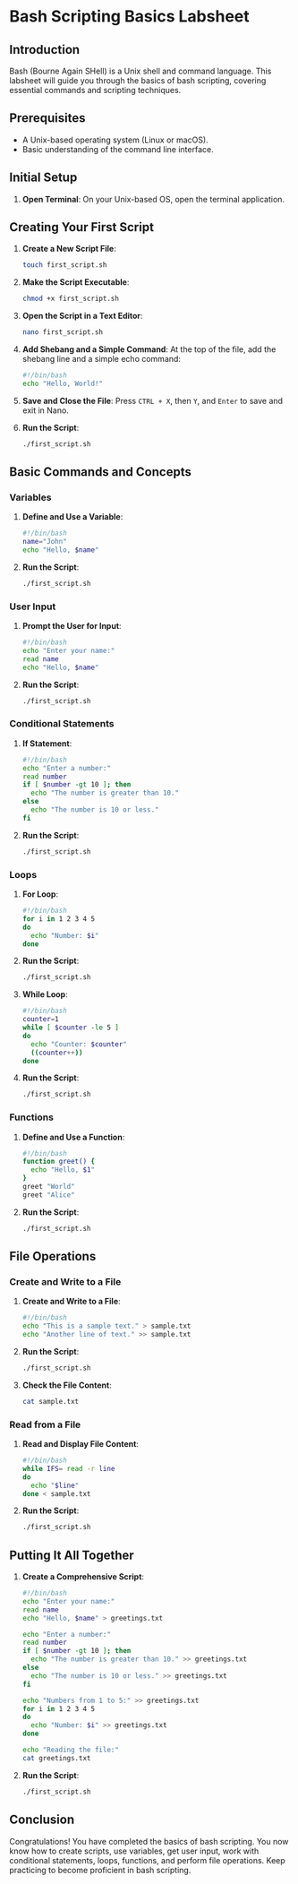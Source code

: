 # Bash Scripting Basics Labsheet

## Introduction
Bash (Bourne Again SHell) is a Unix shell and command language. This labsheet will guide you through the basics of bash scripting, covering essential commands and scripting techniques.

## Prerequisites
- A Unix-based operating system (Linux or macOS).
- Basic understanding of the command line interface.

## Initial Setup
1. **Open Terminal**: On your Unix-based OS, open the terminal application.

## Creating Your First Script
1. **Create a New Script File**:
   ```bash
   touch first_script.sh
   ```

2. **Make the Script Executable**:
   ```bash
   chmod +x first_script.sh
   ```

3. **Open the Script in a Text Editor**:
   ```bash
   nano first_script.sh
   ```

4. **Add Shebang and a Simple Command**:
   At the top of the file, add the shebang line and a simple echo command:
   ```bash
   #!/bin/bash
   echo "Hello, World!"
   ```

5. **Save and Close the File**:
   Press `CTRL + X`, then `Y`, and `Enter` to save and exit in Nano.

6. **Run the Script**:
   ```bash
   ./first_script.sh
   ```

## Basic Commands and Concepts

### Variables
1. **Define and Use a Variable**:
   ```bash
   #!/bin/bash
   name="John"
   echo "Hello, $name"
   ```

2. **Run the Script**:
   ```bash
   ./first_script.sh
   ```

### User Input
1. **Prompt the User for Input**:
   ```bash
   #!/bin/bash
   echo "Enter your name:"
   read name
   echo "Hello, $name"
   ```

2. **Run the Script**:
   ```bash
   ./first_script.sh
   ```

### Conditional Statements
1. **If Statement**:
   ```bash
   #!/bin/bash
   echo "Enter a number:"
   read number
   if [ $number -gt 10 ]; then
     echo "The number is greater than 10."
   else
     echo "The number is 10 or less."
   fi
   ```

2. **Run the Script**:
   ```bash
   ./first_script.sh
   ```

### Loops
1. **For Loop**:
   ```bash
   #!/bin/bash
   for i in 1 2 3 4 5
   do
     echo "Number: $i"
   done
   ```

2. **Run the Script**:
   ```bash
   ./first_script.sh
   ```

2. **While Loop**:
   ```bash
   #!/bin/bash
   counter=1
   while [ $counter -le 5 ]
   do
     echo "Counter: $counter"
     ((counter++))
   done
   ```

3. **Run the Script**:
   ```bash
   ./first_script.sh
   ```

### Functions
1. **Define and Use a Function**:
   ```bash
   #!/bin/bash
   function greet() {
     echo "Hello, $1"
   }
   greet "World"
   greet "Alice"
   ```

2. **Run the Script**:
   ```bash
   ./first_script.sh
   ```

## File Operations

### Create and Write to a File
1. **Create and Write to a File**:
   ```bash
   #!/bin/bash
   echo "This is a sample text." > sample.txt
   echo "Another line of text." >> sample.txt
   ```

2. **Run the Script**:
   ```bash
   ./first_script.sh
   ```

3. **Check the File Content**:
   ```bash
   cat sample.txt
   ```

### Read from a File
1. **Read and Display File Content**:
   ```bash
   #!/bin/bash
   while IFS= read -r line
   do
     echo "$line"
   done < sample.txt
   ```

2. **Run the Script**:
   ```bash
   ./first_script.sh
   ```

## Putting It All Together
1. **Create a Comprehensive Script**:
   ```bash
   #!/bin/bash
   echo "Enter your name:"
   read name
   echo "Hello, $name" > greetings.txt

   echo "Enter a number:"
   read number
   if [ $number -gt 10 ]; then
     echo "The number is greater than 10." >> greetings.txt
   else
     echo "The number is 10 or less." >> greetings.txt
   fi

   echo "Numbers from 1 to 5:" >> greetings.txt
   for i in 1 2 3 4 5
   do
     echo "Number: $i" >> greetings.txt
   done

   echo "Reading the file:"
   cat greetings.txt
   ```

2. **Run the Script**:
   ```bash
   ./first_script.sh
   ```

## Conclusion
Congratulations! You have completed the basics of bash scripting. You now know how to create scripts, use variables, get user input, work with conditional statements, loops, functions, and perform file operations. Keep practicing to become proficient in bash scripting.